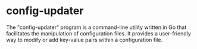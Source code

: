 # config-updater
The "config-updater" program is a command-line utility written in Go that facilitates the manipulation of configuration files. It provides a user-friendly way to modify or add key-value pairs within a configuration file.
